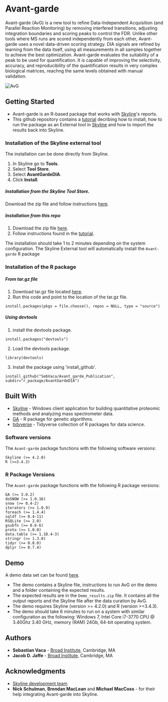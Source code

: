 # Avant-garde

Avant-garde (AvG) is a new tool to refine Data-Independent Acquisition (and Parallel Reaction Monitoring) by removing interfered transitions, adjusting integration boundaries and scoring peaks to control the FDR. Unlike other tools where MS runs are scored independently from each other, Avant-garde uses a novel data-driven scoring strategy. DIA signals are refined by learning from the data itself, using all measurements in all samples together to achieve the best optimization. Avant-garde evaluates the suitability of a peak to be used for quantification. It is capable of improving the selectivity, accuracy, and reproducibility of the quantification results in very complex biological matrices, reachng the same levels obtained with manual validation.

![AvG](http://drive.google.com/uc?export=view&id=1QOqZKxeFiQYlkPiX-07a4BMpROpuSmyh)

## Getting Started

* Avant-garde is an R-based package that works with [Skyline](https://skyline.ms/project/home/software/Skyline/begin.view)'s reports.
* This github repository contains a [tutorial](HowToRunAvG.pdf) decribing how to install, how to run the package as an External tool in [Skyline](https://skyline.ms/project/home/software/Skyline/begin.view) and how to import the results back into Skyline.

### Installation of the Skyline external tool
The installation can be done directly from Skyline.
1. In Skyline go to **Tools**.
2. Select **Tool Store**.
3. Select **AvantGardeDIA**.
4. Click **Install**.

#####  Installation from the Skyline Tool Store.
Download the zip file and follow instructions [here](https://skyline.ms/project/home/software/Skyline/tools/begin.view?).

##### Installation from this repo
1. Download the zip file [here](skyline_external_tool/AvG_skylineexternaltool/AvG_skylineexternaltool.zip).
2. Follow instructions found in the [tutorial](HowToRunAvG.pdf).

The installation should take 1 to 2 minutes depending on the system configuration. The Skyline External tool will automatically install the `Avant-garde` R package

### Installation of the R package

##### From tar.gz file
1. Download tar.gz file located [here](r_package).
2. Run this code and point to the location of the tar.gz file.
```
install.packages(pkgs = file.choose(), repos = NULL, type = "source")
```

##### Using devtools
1. install the devtools package.
```
install.packages("devtools")
```
2. Load the devtools package.
```
library(devtools)
```
3. Install the package using 'install_github'.
```
install_github("SebVaca/Avant_garde_Publication", subdir="r_package/AvantGardeDIA")
```

## Built With
* [Skyline](https://skyline.ms/project/home/software/Skyline/begin.view) - Windows client application for building quantitative proteomic methods and analyzing mass spectrometer data.
* [GA](https://cran.r-project.org/web/packages/GA/index.html) - R package for genetic algorithms.
* [tidyverse](https://cran.r-project.org/web/packages/tidyverse/index.html) - Tidyverse collection of R packages for data science.

### Software versions
The `Avant-garde` package functions with the following software versions:

```
Skyline (>= 4.2.0)
R (>=3.4.3)
```

### R Package Versions

The `Avant-garde` package functions with the following R package versions:
```
GA (>= 3.0.2)
doSNOW (>= 1.0.16)
snow (>= 0.4-2)
iterators (>= 1.0.9)
foreach (>= 1.4.4)
sqldf (>= 0.4-11)
RSQLite (>= 2.0)
gsubfn (>= 0.6-6)
proto (>= 1.0.0)
data.table (>= 1.10.4-3)
stringr (>= 1.3.0)
tidyr (>= 0.8.0)
dplyr (>= 0.7.4)
```

## Demo
A demo data set can be found [here](https://drive.google.com/open?id=1JVoak2CY0lFZ61RWP-PfUk1vCJh5pHxS). 
* The demo contains a Skyline file, instructions to run AvG on the demo and a folder containing the expected results.
*  The expected results are in the `Demo_results.zip` file. It contains all the output reports and the Skyline file after the data curation by AvG.
*  The demo requires Skyline (version >= 4.2.0) and R (version >=3.4.3). 
*  The demo should take 6 minutes to run on a system with similar configuration as the following: Windows 7, Intel Core i7-3770 CPU @ 3.40Ghz 3.40 GHz, memory (RAM) 24Gb, 64-bit operating system.

## Authors

* **Sebastian Vaca** - [Broad Institute](https://www.broadinstitute.org/proteomics), Cambridge, MA
* **Jacob D. Jaffe** - [Broad Institute](https://www.broadinstitute.org/proteomics), Cambridge, MA

## Acknowledgments
* [Skyline development team](https://skyline.ms/project/home/software/Skyline/begin.view)
* **Nick Schulman**, **Brendan MacLean** and **Michael MacCoss** - for their help integrating Avant-garde into Skyline.
